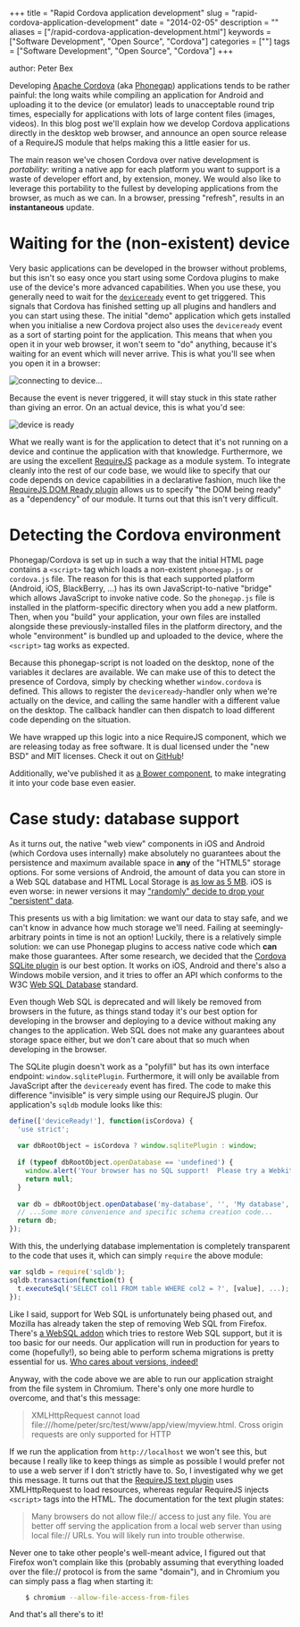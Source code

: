 +++
title = "Rapid Cordova application development"
slug = "rapid-cordova-application-development"
date = "2014-02-05"
description = ""
aliases = ["/rapid-cordova-application-development.html"]
keywords = ["Software Development", "Open Source", "Cordova"]
categories = [""]
tags = ["Software Development", "Open Source", "Cordova"]
+++

author: Peter Bex

Developing [Apache Cordova](http://www.cordova.io/) (aka
[Phonegap](http://www.phonegap.com)) applications tends to be rather
painful: the long waits while compiling an application for Android and
uploading it to the device (or emulator) leads to unacceptable round
trip times, especially for applications with lots of large content
files (images, videos).  In this blog post we'll explain how we
develop Cordova applications directly in the desktop web browser, and
announce an open source release of a RequireJS module that helps
making this a little easier for us.

The main reason we've chosen Cordova over native development is
*portability*: writing a native app for each platform you want to
support is a waste of developer effort and, by extension, money.  We
would also like to leverage this portability to the fullest by
developing applications from the browser, as much as we can.  In a
browser, pressing "refresh", results in an **instantaneous** update.

Waiting for the (non-existent) device
=====================================

Very basic applications can be developed in the browser without
problems, but this isn't so easy once you start using some Cordova
plugins to make use of the device's more advanced capabilities.  When
you use these, you generally need to wait for the
[`deviceready`](http://docs.phonegap.com/en/2.0.0/cordova_events_events.md.html#deviceready)
event to get triggered.  This signals that Cordova has finished
setting up all plugins and handlers and you can start using these.
The initial "demo" application which gets installed when you
initialise a new Cordova project also uses the `deviceready` event as
a sort of starting point for the application.  This means that when
you open it in your web browser, it won't seem to "do" anything,
because it's waiting for an event which will never arrive.  This is
what you'll see when you open it in a browser:

![connecting to device...](/images/phonegap-waiting-for-deviceready.png)

Because the event is never triggered, it will stay stuck in this state
rather than giving an error.  On an actual device, this is what you'd
see:

![device is ready](/images/phonegap-after-deviceready.png)

What we really want is for the application to detect that it's not
running on a device and continue the application with that knowledge.
Furthermore, we are using the excellent
[RequireJS](http://requirejs.org/) package as a module system.  To
integrate cleanly into the rest of our code base, we would like to
specify that our code depends on device capabilities in a declarative
fashion, much like the [RequireJS DOM Ready
plugin](http://requirejs.org/docs/api.html#pageload) allows us to
specify "the DOM being ready" as a "dependency" of our module.  It
turns out that this isn't very difficult.

Detecting the Cordova environment
=================================

Phonegap/Cordova is set up in such a way that the initial HTML page
contains a `<script>` tag which loads a non-existent `phonegap.js` or
`cordova.js` file.  The reason for this is that each supported
platform (Android, iOS, BlackBerry, ...) has its own
JavaScript-to-native "bridge" which allows JavaScript to invoke native
code.  So the `phonegap.js` file is installed in the platform-specific
directory when you add a new platform.  Then, when you "build" your
application, your own files are installed alongside these
previously-installed files in the platform directory, and the whole
"environment" is bundled up and uploaded to the device, where the
`<script>` tag works as expected.

Because this phonegap-script is not loaded on the desktop, none of the
variables it declares are available.  We can make use of this to
detect the presence of Cordova, simply by checking whether
`window.cordova` is defined.  This allows to register the
`deviceready`-handler only when we're actually on the device, and
calling the same handler with a different value on the desktop.  The
callback handler can then dispatch to load different code depending on
the situation.

We have wrapped up this logic into a nice RequireJS component, which
we are releasing today as free software.  It is dual licensed under
the "new BSD" and MIT licenses.  Check it out on
[GitHub](https://github.com/CodeYellowBV/deviceReady)!

Additionally, we've published it as [a Bower
component](http://sindresorhus.com/bower-components/#!/search/requirejs-deviceready),
to make integrating it into your code base even easier.


Case study: database support
============================

As it turns out, the native "web view" components in iOS and Android
(which Cordova uses internally) make absolutely no guarantees about
the persistence and maximum available space in **any** of the "HTML5"
storage options.  For some versions of Android, the amount of data you
can store in a Web SQL database and HTML Local Storage is [as low as 5
MB](https://groups.google.com/forum/#!searchin/phonegap/storage$20limit/phonegap/dOZjjEgwF_U/jQtG997bDN4J).
iOS is even worse: in newer versions it may ["randomly" decide to drop
your "persistent" data](https://issues.apache.org/jira/browse/CB-330).

This presents us with a big limitation: we want our data to stay safe,
and we can't know in advance how much storage we'll need.  Failing at
seemingly-arbitrary points in time is not an option!  Luckily, there
is a relatively simple solution: we can use Phonegap plugins to access
native code which **can** make those guarantees.  After some research,
we decided that the [Cordova SQLite
plugin](https://github.com/lite4cordova/Cordova-SQLitePlugin) is our
best option.  It works on iOS, Android and there's also a Windows
mobile version, and it tries to offer an API which conforms to the W3C
[Web SQL Database](http://www.w3.org/TR/webdatabase/) standard.

Even though Web SQL is deprecated and will likely be removed from
browsers in the future, as things stand today it's our best option for
developing in the browser and deploying to a device without making any
changes to the application.  Web SQL does not make any guarantees
about storage space either, but we don't care about that so much when
developing in the browser.

The SQLite plugin doesn't work as a "polyfill" but has its own
interface endpoint: `window.sqlitePlugin`.  Furthermore, it will only
be available from JavaScript after the `deviceready` event has fired.
The code to make this difference "invisible" is very simple using our
RequireJS plugin.  Our application's `sqldb` module looks like this:

```js
define(['deviceReady!'], function(isCordova) {
  'use strict';
  
  var dbRootObject = isCordova ? window.sqlitePlugin : window;
  
  if (typeof dbRootObject.openDatabase == 'undefined') {
    window.alert('Your browser has no SQL support!  Please try a Webkit-based browser');
    return null;
  }
  
  var db = dbRootObject.openDatabase('my-database', '', 'My database', null),
  // ...Some more convenience and specific schema creation code...
  return db;
});
```

With this, the underlying database implementation is completely
transparent to the code that uses it, which can simply `require` the
above module:

```js
var sqldb = require('sqldb');
sqldb.transaction(function(t) {
  t.executeSql('SELECT col1 FROM table WHERE col2 = ?', [value], ...);
});
```

Like I said, support for Web SQL is unfortunately being phased out,
and Mozilla has already taken the step of removing Web SQL from
Firefox.  There's [a WebSQL
addon](https://addons.mozilla.org/en-US/firefox/addon/html5-websql-for-firefox/)
which tries to restore Web SQL support, but it is too basic for our
needs.  Our application will run in production for years to come
(hopefully!), so being able to perform schema migrations is pretty
essential for us. [Who cares about versions,
indeed!](https://addons.mozilla.org/en-US/firefox/files/browse/130768/file/components/websql.js#L139)

Anyway, with the code above we are able to run our application
straight from the file system in Chromium.  There's only one more
hurdle to overcome, and that's this message:

> XMLHttpRequest cannot load file:///home/peter/src/test/www/app/view/myview.html.
> Cross origin requests are only supported for HTTP

If we run the application from `http://localhost` we won't see this,
but because I really like to keep things as simple as possible I would
prefer not to use a web server if I don't strictly have to.  So, I
investigated why we get this message.  It turns out that the
[RequireJS text plugin](https://github.com/requirejs/text) uses
XMLHttpRequest to load resources, whereas regular RequireJS injects
`<script>` tags into the HTML.  The documentation for the text
plugin states:

> Many browsers do not allow file:// access to just any file. You are better off serving the application from a local web server than using local file:// URLs. You will likely run into trouble otherwise.

Never one to take other people's well-meant advice, I figured out that
Firefox won't complain like this (probably assuming that everything
loaded over the file:// protocol is from the same "domain"), and in
Chromium you can simply pass a flag when starting it:

```sh
	$ chromium --allow-file-access-from-files
```

And that's all there's to it!
